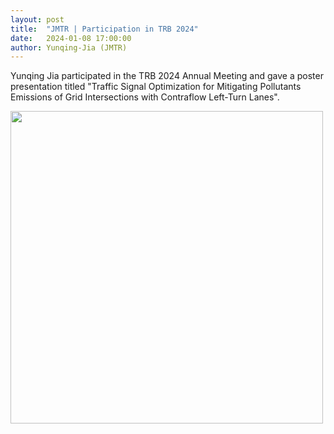 ```yaml
---
layout: post
title:  "JMTR | Participation in TRB 2024"
date:   2024-01-08 17:00:00
author: Yunqing-Jia (JMTR)
---
```

Yunqing Jia participated in the TRB 2024 Annual Meeting and gave a poster presentation titled "Traffic Signal Optimization for Mitigating Pollutants Emissions of Grid Intersections with Contraflow Left-Turn Lanes".

<img src="/JTRC/assets/img/jmfc_20240108.jpg" class="center" width='500' height='500'>
